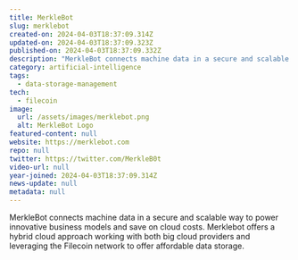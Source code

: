 ```yaml
---
title: MerkleBot
slug: merklebot
created-on: 2024-04-03T18:37:09.314Z
updated-on: 2024-04-03T18:37:09.323Z
published-on: 2024-04-03T18:37:09.332Z
description: "MerkleBot connects machine data in a secure and scalable way to power innovative business models and save on cloud costs. Merklebot offers hybrid cloud approach working with both big cloud providers and leveraging the Filecoin network to offer affordable data storage."
category: artificial-intelligence
tags:
  - data-storage-management
tech:
  - filecoin
image:
  url: /assets/images/merklebot.png
  alt: MerkleBot Logo
featured-content: null
website: https://merklebot.com
repo: null
twitter: https://twitter.com/MerkleB0t
video-url: null
year-joined: 2024-04-03T18:37:09.314Z
news-update: null
metadata: null
---
```


MerkleBot connects machine data in a secure and scalable way to power innovative business models and save on cloud costs. Merklebot offers a hybrid cloud approach working with both big cloud providers and leveraging the Filecoin network to offer affordable data storage.
